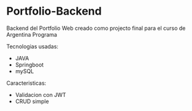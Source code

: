 # Portfolio-Backend

Backend del Portfolio Web creado como projecto final para el curso de Argentina Programa

Tecnologias usadas:

* JAVA
* Springboot
* mySQL

Caracteristicas:

* Validacion con JWT
* CRUD simple
